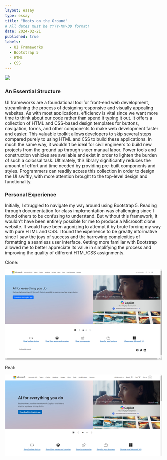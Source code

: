 ```yaml
---
layout: essay
type: essay
title: "Boots on the Ground"
# All dates must be YYYY-MM-DD format!
date: 2024-02-21
published: true
labels:
  - UI Frameworks
  - Bootstrap 5
  - HTML
  - CSS
---
```


<img width="200px" class="rounded float-start pe-4" src="https://media.licdn.com/dms/image/D4D12AQEhGPdbPOAo8Q/article-cover_image-shrink_720_1280/0/1701769810042?e=2147483647&v=beta&t=2F2Nt4BYyDxR5ypUW2R0C8ARBaR38M82TVZWtWUP8K4"> 

### An Essential Structure
UI frameworks are a foundational tool for front-end web development, streamlining the process of designing responsive and visually appealing websites. As with most applications, efficiency is vital since we want more time to think about our code rather than spend it typing it out. It offers a collection of HTML and CSS-based design templates for buttons, navigation, forms, and other components to make web development faster and easier. This valuable toolkit allows developers to skip several steps compared purely to using HTML and CSS to build these applications. In much the same way, it wouldn't be ideal for civil engineers to build new projects from the ground up through sheer manual labor. Power tools and construction vehicles are available and exist in order to lighten the burden of such a colossal task. Ultimately, this library significantly reduces the amount of effort and time needed by providing pre-built components and styles. Programmers can readily access this collection in order to design the UI swiftly, with more attention brought to the top-level design and functionality. 

### Personal Experience
Initially, I struggled to navigate my way around using Bootstrap 5. Reading through documentation for class implementation was challenging since I found others to be confusing to understand. But without this framework, it wouldn't have been entirely possible for me to produce a Microsoft clone website. It would have been agonizing to attempt it by brute forcing my way with pure HTML and CSS. I found the experience to be greatly informative since I saw the joys of success and the harrowing complexities of formatting a seamless user interface. Getting more familiar with Bootstrap allowed me to better appreciate its value in simplifying the process and improving the quality of different HTML/CSS assignments. 

Clone:
<div class="text-center">
  <img width="800px" class="rounded" src="https://raw.githubusercontent.com/k-deguz/k-deguz.github.io/main/img/ui-frameworks/microsoft clone.PNG" style="display: inline-block;">
</div>

Real:
<div class="text-center">
  <img width="800px" class="rounded" src="https://raw.githubusercontent.com/k-deguz/k-deguz.github.io/main/img/ui-frameworks/real microsoft.PNG" style="display: inline-block;">
</div>
